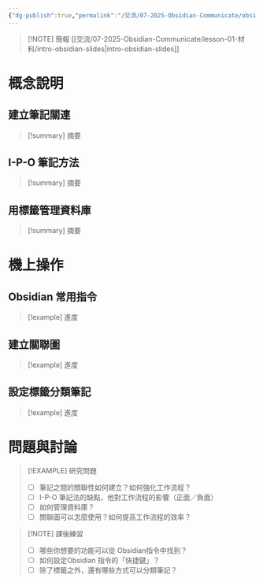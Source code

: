 ```yaml
---
{"dg-publish":true,"permalink":"/交流/07-2025-Obsidian-Communicate/obsidian-basic/","title":"2025-06-20 Obsidian 基礎","tags":["🪨自籌Obsidian工作坊","🎯學習歷程檔案"],"noteIcon":"3","created":"2025-06-10T19:14:35.000+08:00","updated":"2025-06-09T14:22:26.000+08:00"}
---
```



> [!NOTE] 簡報
> [[交流/07-2025-Obsidian-Communicate/lesson-01-材料/intro-obsidian-slides\|intro-obsidian-slides]]

# 概念說明

## 建立筆記關連

> [!summary] 摘要


## I-P-O 筆記方法
> [!summary] 摘要
> 


## 用標籤管理資料庫
> [!summary] 摘要


# 機上操作
## Obsidian 常用指令


> [!example] 進度

## 建立關聯圖


> [!example] 進度


## 設定標籤分類筆記

> [!example] 進度



# 問題與討論

> [!EXAMPLE] 研究問題
> - [ ] 筆記之間的關聯性如何建立？如何強化工作流程？
> - [ ] I-P-O 筆記法的缺點，他對工作流程的影響（正面／負面）
> - [ ] 如何管理資料庫？
> - [ ] 關聯圖可以怎麼使用？如何提高工作流程的效率？


> [!NOTE] 課後練習
> - [ ] 哪些你想要的功能可以從 Obsidian指令中找到？
> - [ ] 如何設定Obsidian 指令的「快捷鍵」？
> - [ ] 除了標籤之外，還有哪些方式可以分類筆記？

